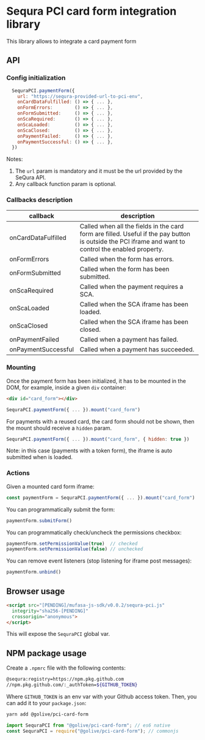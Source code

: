 # Sequra PCI card form integration library

This library allows to integrate a card payment form

## API


### Config initialization

```javascript
  SequraPCI.paymentForm({
    url: "https://sequra-provided-url-to-pci-env",
    onCardDataFulfilled: () => { ... },
    onFormErrors:        () => { ... },
    onFormSubmitted:     () => { ... },
    onScaRequired:       () => { ... },
    onScaLoaded:         () => { ... },
    onScaClosed:         () => { ... },
    onPaymentFailed:     () => { ... },
    onPaymentSuccessful: () => { ... },
  })
```

Notes:
  1. The `url` param is mandatory and it must be the url provided by the SeQura API.
  2. Any callback function param is optional.

### Callbacks description

| callback            | description                                                                                                                                          |
|---------------------|------------------------------------------------------------------------------------------------------------------------------------------------------|
| onCardDataFulfilled | Called when all the fields in the card form are filled. Useful if the pay button is outside the PCI iframe and want to control the enabled property. |
| onFormErrors        | Called when the form has errors.                                                                                                                     |
| onFormSubmitted     | Called when the form has been submitted.                                                                                                             |
| onScaRequired       | Called when the payment requires a SCA.                                                                                                              |
| onScaLoaded         | Called when the SCA iframe has been loaded.                                                                                                          |
| onScaClosed         | Called when the SCA iframe has been closed.                                                                                                          |
| onPaymentFailed     | Called when a payment has failed.                                                                                                                    |
| onPaymentSuccessful | Called when a payment has succeeded.                                                                                                                 |

### Mounting

Once the payment form has been initialized, it has to be mounted in the DOM, for example, inside a given `div` container:
```html
<div id="card_form"></div>
```

```javascript
SequraPCI.paymentForm({ ... }).mount("card_form")
```

For payments with a reused card, the card form should not be shown, then the mount should receive a `hidden` param.

```javascript
SequraPCI.paymentForm({ ... }).mount("card_form", { hidden: true })
```

Note: in this case (payments with a token form), the iframe is auto submitted when is loaded.

### Actions

Given a mounted card form iframe:
```javascript
const paymentForm = SequraPCI.paymentForm({ ... }).mount("card_form")
```

You can programmatically submit the form:
```javascript
paymentForm.submitForm()
```

You can programmatically check/uncheck the permissions checkbox: 
```javascript
paymentForm.setPermissionValue(true)  // checked
paymentForm.setPermissionValue(false) // unchecked
```

You can remove event listeners (stop listening for iframe post messages):
```javascript
paymentForm.unbind()
```


## Browser usage

```html
<script src="[PENDING]/mufasa-js-sdk/v0.0.2/sequra-pci.js"
  integrity="sha256-[PENDING]"
  crossorigin="anonymous">
</script>
```
This will expose the `SequraPCI` global var.

## NPM package usage

Create a `.npmrc` file with the following contents:

```bash
@sequra:registry=https://npm.pkg.github.com
//npm.pkg.github.com/:_authToken=${GITHUB_TOKEN}
```

Where `GITHUB_TOKEN` is an env var with your Github access token.
Then, you can add it to your `package.json`:

```bash
yarn add @golive/pci-card-form
```
```javascript
import SequraPCI from "@golive/pci-card-form"; // es6 native
const SequraPCI = require("@golive/pci-card-form"); // commonjs
```
